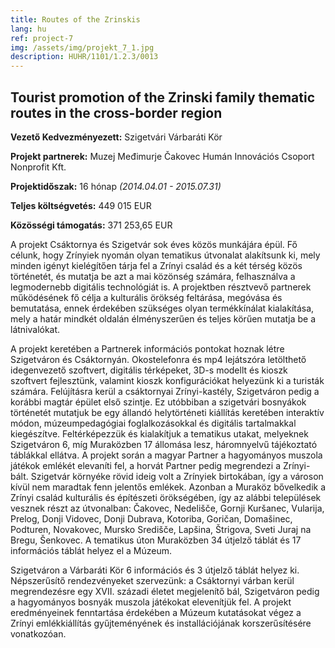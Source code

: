 ```yaml
---
title: Routes of the Zrinskis
lang: hu
ref: project-7
img: /assets/img/projekt_7_1.jpg
description: HUHR/1101/1.2.3/0013
---
```


## Tourist promotion of the Zrinski family thematic routes in the cross-border region

__Vezető Kedvezményezett:__ Szigetvári Várbaráti Kör

__Projekt partnerek:__ Muzej Međimurje Čakovec
Humán Innovációs Csoport Nonprofit Kft.

__Projektidőszak:__ 16 hónap _(2014.04.01 - 2015.07.31)_

__Teljes költségvetés:__ 449 015 EUR

__Közösségi támogatás:__ 371 253,65 EUR

A projekt Csáktornya és Szigetvár sok éves közös munkájára épül. Fő célunk, hogy Zrínyiek nyomán olyan tematikus útvonalat alakítsunk ki, mely minden igényt kielégítően tárja fel a Zrínyi család és a két térség közös történetét, és mutatja be azt a mai közönség számára, felhasználva a legmodernebb digitális technológiát is. A projektben résztvevő partnerek működésének fő célja a kulturális örökség feltárása, megóvása és bemutatása, ennek érdekében szükséges olyan termékkínálat kialakítása, mely a határ mindkét oldalán élményszerűen és teljes körűen mutatja be a látnivalókat.

A projekt keretében a Partnerek információs pontokat hoznak létre Szigetváron és Csáktornyán. Okostelefonra és mp4 lejátszóra letölthető idegenvezető szoftvert, digitális térképeket, 3D-s modellt és kioszk szoftvert fejlesztünk, valamint kioszk konfigurációkat helyezünk ki a turisták számára. Felújításra kerül a csáktornyai Zrínyi-kastély, Szigetváron pedig a korábbi magtár épület első szintje. Ez utóbbiban a szigetvári bosnyákok történetét mutatjuk be egy állandó helytörténeti kiállítás keretében interaktív módon, múzeumpedagógiai foglalkozásokkal és digitális tartalmakkal kiegészítve. Feltérképezzük és kialakítjuk a tematikus utakat, melyeknek Szigetváron 6, míg Muraközben 17 állomása lesz, háromnyelvű tájékoztató táblákkal ellátva. A projekt során a magyar Partner a hagyományos muszola játékok emlékét elevaníti fel, a horvát Partner pedig megrendezi a Zrínyi-bált. Szigetvár környéke rövid ideig volt a Zrínyiek birtokában, így a városon kívül nem maradtak fenn jelentős emlékek. Azonban a Muraköz bővelkedik a Zrínyi család kulturális és építészeti örökségében, így az alábbi települések vesznek részt az útvonalban: Čakovec, Nedelišče, Gornji Kuršanec, Vularija, Prelog, Donji Vidovec, Donji Dubrava, Kotoriba, Goričan, Domašinec, Podturen, Novakovec, Mursko Središče, Lapšina, Štrigova, Sveti Juraj na Bregu, Šenkovec. A tematikus úton Muraközben 34 útjelző táblát és 17 információs táblát helyez el a Múzeum.

Szigetváron a Várbaráti Kör 6 információs és 3 útjelző táblát helyez ki. Népszerűsítő rendezvényeket szervezünk: a Csáktornyi várban kerül megrendezésre egy XVII. századi életet megjelenítő bál, Szigetváron pedig a hagyományos bosnyák muszola játékokat elevenítjük fel. A projekt eredményeinek fenntartása érdekében a Múzeum kutatásokat végez a Zrínyi emlékkiállítás gyűjteményének és installációjának korszerűsítésére vonatkozóan.
